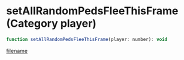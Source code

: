 # setAllRandomPedsFleeThisFrame (Category player)

```js
function setAllRandomPedsFleeThisFrame(player: number): void
```

[filename](setAllRandomPedsFleeThisFrame_m.md ':include')